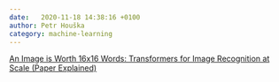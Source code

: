 ```yaml
---
date:   2020-11-18 14:38:16 +0100
author: Petr Houška
category: machine-learning
---	
```

[An Image is Worth 16x16 Words: Transformers for Image Recognition at Scale (Paper Explained)](https://www.youtube.com/watch?v=TrdevFK_am4)
